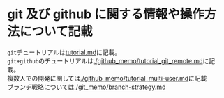 # git 及び github に関する情報や操作方法について記載

`git`チュートリアルは[tutorial.md](tutorial.md)に記載。  
`git+github`のチュートリアルは[./github_memo/tutorial_git_remote.md](./github_memo/tutorial_git_remote.md)に記載。  
複数人での開発に関しては[./github_memo/tutorial_multi-user.md](./github_memo/tutorial_multi-user.md)に記載  
ブランチ戦略については[./git_memo/branch-strategy.md](./git_memo/branch-strategy.md)  